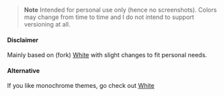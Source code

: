 > **Note**
> Intended for personal use only (hence no screenshots). Colors may change from time to time and I do not intend to support versioning at all.

#### Disclaimer
Mainly based on (fork) [White](https://marketplace.visualstudio.com/items?itemName=arthurwhite.White) with slight changes to fit personal needs.

#### Alternative 
If you like monochrome themes, go check out [White](https://marketplace.visualstudio.com/items?itemName=arthurwhite.White)
